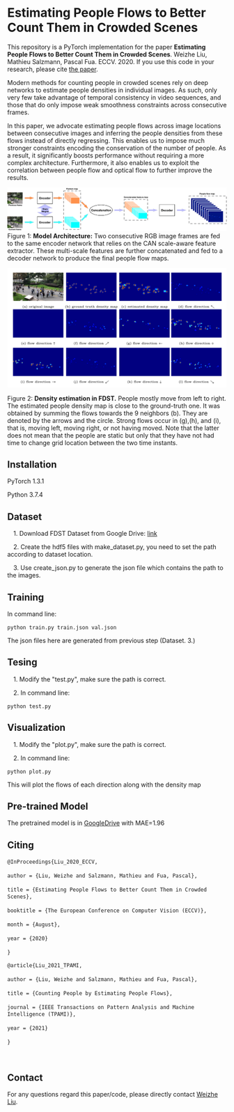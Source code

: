 # Estimating People Flows to Better Count Them in Crowded Scenes

This repository is a PyTorch implementation for the paper **Estimating People Flows to Better Count Them in Crowded Scenes**. Weizhe Liu, Mathieu Salzmann, Pascal Fua. ECCV. 2020. If you use this code in your research, please cite
[the paper](https://www.ecva.net/papers/eccv_2020/papers_ECCV/papers/123600715.pdf).

Modern methods for counting people in crowded scenes rely
on deep networks to estimate people densities in individual images. As such, only very few take advantage of temporal consistency in video sequences, and those that do only impose weak smoothness constraints across consecutive frames.

In this paper, we advocate estimating people flows across image locations between consecutive images and inferring the people densities from these flows instead of directly regressing. This enables us to impose much stronger constraints encoding the conservation of the number of people.
As a result, it significantly boosts performance without requiring a more complex architecture. Furthermore, it also enables us to exploit the correlation between people flow and optical flow to further improve the results.

![](./images/model.png)
Figure 1: **Model Architecture:** Two consecutive RGB image frames are fed to the
same encoder network that relies on the CAN scale-aware feature extractor. These multi-scale features are further concatenated and fed to a decoder network to produce the final people flow maps.

![](./images/prediction.png)

Figure 2: **Density estimation in FDST.** People mostly move from left to right. The estimated people density map is close to the ground-truth one. It was obtained by summing the flows towards the 9 neighbors (b). They are denoted by the arrows and the circle. Strong flows occur in (g),(h), and (i), that is, moving left, moving right, or not having moved. Note that the latter does not mean that the people are static but only that they have not had time to change grid location between the two time instants.

## Installation
PyTorch 1.3.1

Python 3.7.4

## Dataset

&emsp;1. Download FDST Dataset from
Google Drive: [link](https://drive.google.com/drive/folders/19c2X529VTNjl3YL1EYweBg60G70G2D-w) 

&emsp;2. Create the hdf5 files with make_dataset.py, you need to set the path according to dataset location.

&emsp;3. Use create_json.py to generate the json file which contains the path to the images.

## Training
In command line:

```
python train.py train.json val.json

``` 

The json files here are generated from previous step (Dataset. 3.)

## Tesing
&emsp;1. Modify the "test.py", make sure the path is correct.

&emsp;2. In command line:

```
python test.py

``` 

## Visualization
&emsp;1. Modify the "plot.py", make sure the path is correct.

&emsp;2. In command line:

```
python plot.py

``` 
This will plot the flows of each direction along with the density map



## Pre-trained Model

The pretrained model is in [GoogleDrive](https://drive.google.com/file/d/1RztStHTi7kd-q2zoYhgbSzQ0r5sVFQAu/view?usp=sharing) with MAE=1.96



 
## Citing

``` 
@InProceedings{Liu_2020_ECCV,

author = {Liu, Weizhe and Salzmann, Mathieu and Fua, Pascal},

title = {Estimating People Flows to Better Count Them in Crowded Scenes},

booktitle = {The European Conference on Computer Vision (ECCV)},

month = {August},

year = {2020}

}

``` 

``` 
@article{Liu_2021_TPAMI,

author = {Liu, Weizhe and Salzmann, Mathieu and Fua, Pascal},

title = {Counting People by Estimating People Flows},

journal = {IEEE Transactions on Pattern Analysis and Machine Intelligence (TPAMI)},

year = {2021}

}



``` 



## Contact

For any questions regard this paper/code, please directly contact [Weizhe Liu](mailto:weizhe.liu@epfl.ch).

